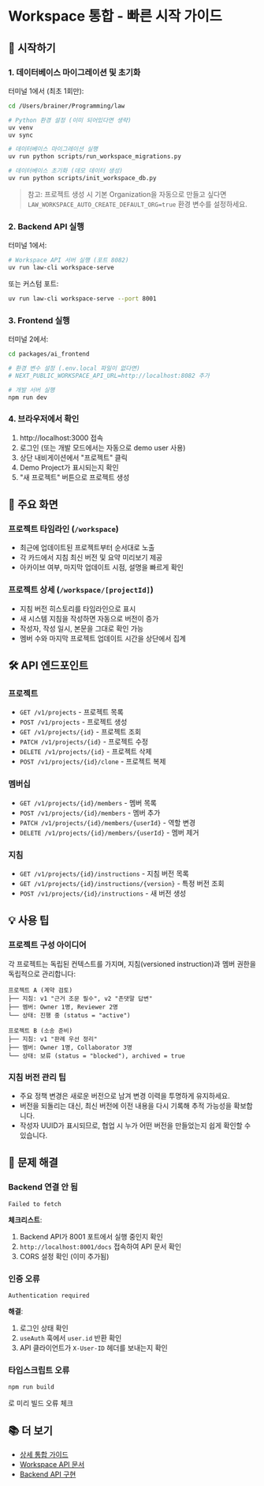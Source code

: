 # Workspace 통합 - 빠른 시작 가이드

## 🚀 시작하기

### 1. 데이터베이스 마이그레이션 및 초기화

터미널 1에서 (최초 1회만):

```bash
cd /Users/brainer/Programming/law

# Python 환경 설정 (이미 되어있다면 생략)
uv venv
uv sync

# 데이터베이스 마이그레이션 실행
uv run python scripts/run_workspace_migrations.py

# 데이터베이스 초기화 (데모 데이터 생성)
uv run python scripts/init_workspace_db.py
```

> 참고: 프로젝트 생성 시 기본 Organization을 자동으로 만들고 싶다면
> `LAW_WORKSPACE_AUTO_CREATE_DEFAULT_ORG=true` 환경 변수를 설정하세요.

### 2. Backend API 실행

터미널 1에서:

```bash
# Workspace API 서버 실행 (포트 8082)
uv run law-cli workspace-serve
```

또는 커스텀 포트:

```bash
uv run law-cli workspace-serve --port 8001
```

### 3. Frontend 실행

터미널 2에서:

```bash
cd packages/ai_frontend

# 환경 변수 설정 (.env.local 파일이 없다면)
# NEXT_PUBLIC_WORKSPACE_API_URL=http://localhost:8082 추가

# 개발 서버 실행
npm run dev
```

### 4. 브라우저에서 확인

1. http://localhost:3000 접속
2. 로그인 (또는 개발 모드에서는 자동으로 demo user 사용)
3. 상단 내비게이션에서 "프로젝트" 클릭
4. Demo Project가 표시되는지 확인
5. "새 프로젝트" 버튼으로 프로젝트 생성

## 📁 주요 화면

### 프로젝트 타임라인 (`/workspace`)

- 최근에 업데이트된 프로젝트부터 순서대로 노출
- 각 카드에서 지침 최신 버전 및 요약 미리보기 제공
- 아카이브 여부, 마지막 업데이트 시점, 설명을 빠르게 확인

### 프로젝트 상세 (`/workspace/[projectId]`)

- 지침 버전 히스토리를 타임라인으로 표시
- 새 시스템 지침을 작성하면 자동으로 버전이 증가
- 작성자, 작성 일시, 본문을 그대로 확인 가능
- 멤버 수와 마지막 프로젝트 업데이트 시간을 상단에서 집계

## 🛠️ API 엔드포인트

### 프로젝트

- `GET /v1/projects` - 프로젝트 목록
- `POST /v1/projects` - 프로젝트 생성
- `GET /v1/projects/{id}` - 프로젝트 조회
- `PATCH /v1/projects/{id}` - 프로젝트 수정
- `DELETE /v1/projects/{id}` - 프로젝트 삭제
- `POST /v1/projects/{id}/clone` - 프로젝트 복제

### 멤버십

- `GET /v1/projects/{id}/members` - 멤버 목록
- `POST /v1/projects/{id}/members` - 멤버 추가
- `PATCH /v1/projects/{id}/members/{userId}` - 역할 변경
- `DELETE /v1/projects/{id}/members/{userId}` - 멤버 제거

### 지침

- `GET /v1/projects/{id}/instructions` - 지침 버전 목록
- `GET /v1/projects/{id}/instructions/{version}` - 특정 버전 조회
- `POST /v1/projects/{id}/instructions` - 새 버전 생성

## 💡 사용 팁

### 프로젝트 구성 아이디어

각 프로젝트는 독립된 컨텍스트를 가지며, 지침(versioned instruction)과 멤버 권한을 독립적으로 관리합니다:

```
프로젝트 A (계약 검토)
├── 지침: v1 "근거 조문 필수", v2 "존댓말 답변"
├── 멤버: Owner 1명, Reviewer 2명
└── 상태: 진행 중 (status = "active")

프로젝트 B (소송 준비)
├── 지침: v1 "판례 우선 정리"
├── 멤버: Owner 1명, Collaborator 3명
└── 상태: 보류 (status = "blocked"), archived = true
```

### 지침 버전 관리 팁

- 주요 정책 변경은 새로운 버전으로 남겨 변경 이력을 투명하게 유지하세요.
- 버전을 되돌리는 대신, 최신 버전에 이전 내용을 다시 기록해 추적 가능성을 확보합니다.
- 작성자 UUID가 표시되므로, 협업 시 누가 어떤 버전을 만들었는지 쉽게 확인할 수 있습니다.

## 🐛 문제 해결

### Backend 연결 안 됨

```
Failed to fetch
```

**체크리스트**:
1. Backend API가 8001 포트에서 실행 중인지 확인
2. `http://localhost:8001/docs` 접속하여 API 문서 확인
3. CORS 설정 확인 (이미 추가됨)

### 인증 오류

```
Authentication required
```

**해결**:
1. 로그인 상태 확인
2. `useAuth` 훅에서 `user.id` 반환 확인
3. API 클라이언트가 `X-User-ID` 헤더를 보내는지 확인

### 타입스크립트 오류

```bash
npm run build
```
로 미리 빌드 오류 체크

## 📚 더 보기

- [상세 통합 가이드](./WORKSPACE_INTEGRATION.md)
- [Workspace API 문서](../../docs/workspace-api-overview.md)
- [Backend API 구현](../legal_tools/workspace/)

